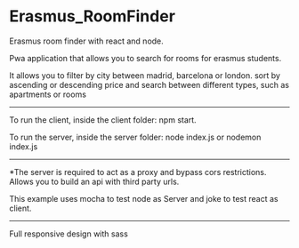 # Erasmus_RoomFinder

Erasmus room finder with react and node. 

Pwa application that allows you to search for rooms for erasmus students.

It allows you to filter by city between madrid, barcelona or london.
sort by ascending or descending price and search between different types, such as apartments or rooms


--------

To run the client, inside the client folder: npm start.

To run the server, inside the server folder: node index.js or nodemon index.js

--------

*The server is required to act as a proxy and bypass cors restrictions.
 Allows you to build an api with third party urls.


This example uses mocha to test node as Server  and joke to test react as client.

--------

Full responsive design with sass